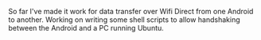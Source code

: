 So far I've made it work for data transfer over Wifi Direct from one Android to another. Working on writing some shell scripts to allow handshaking between the Android and a PC running Ubuntu.
